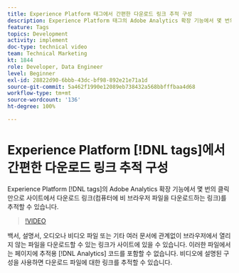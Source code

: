 ```yaml
---
title: Experience Platform 태그에서 간편한 다운로드 링크 추적 구성
description: Experience Platform 태그의 Adobe Analytics 확장 기능에서 몇 번의 클릭만으로 사이트에서 다운로드 링크(컴퓨터에 비 브라우저 파일을 다운로드하는 링크)를 추적할 수 있습니다.
feature: Tags
topics: Development
activity: implement
doc-type: technical video
team: Technical Marketing
kt: 1844
role: Developer, Data Engineer
level: Beginner
exl-id: 28822d90-6bbb-43dc-bf98-892e21e71a1d
source-git-commit: 5a462f1990e12089eb738432a568bbfffbaa4d68
workflow-type: tm+mt
source-wordcount: '136'
ht-degree: 100%

---
```


# Experience Platform [!DNL tags]에서 간편한 다운로드 링크 추적 구성

Experience Platform [!DNL tags]의 Adobe Analytics 확장 기능에서 몇 번의 클릭만으로 사이트에서 다운로드 링크(컴퓨터에 비 브라우저 파일을 다운로드하는 링크)를 추적할 수 있습니다.

>[!VIDEO](https://video.tv.adobe.com/v/25762/?quality=12&learn=on)

백서, 설명서, 오디오나 비디오 파일 또는 기타 여러 문서에 관계없이 브라우저에서 열리지 않는 파일을 다운로드할 수 있는 링크가 사이트에 있을 수 있습니다. 이러한 파일에서는 페이지에 추적용 [!DNL Analytics] 코드를 포함할 수 없습니다. 비디오에 설명된 구성을 사용하면 다운로드 파일에 대한 링크를 추적할 수 있습니다.
